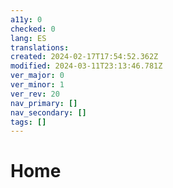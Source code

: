 ```yaml
---
a11y: 0
checked: 0
lang: ES
translations: 
created: 2024-02-17T17:54:52.362Z
modified: 2024-03-11T23:13:46.781Z
ver_major: 0
ver_minor: 1
ver_rev: 20
nav_primary: []
nav_secondary: []
tags: []
---
```

# Home
